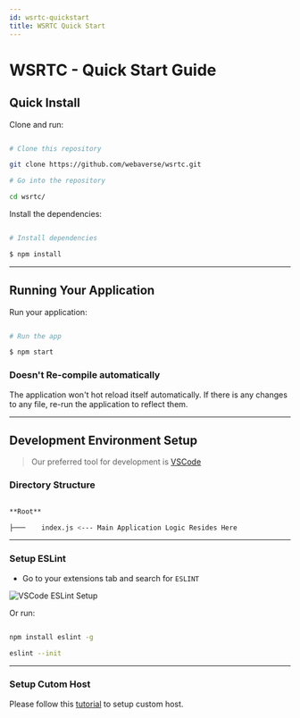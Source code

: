 ```yaml
---
id: wsrtc-quickstart
title: WSRTC Quick Start
---
```


# WSRTC - Quick Start Guide

## Quick Install

Clone and run:


```bash

# Clone this repository

git clone https://github.com/webaverse/wsrtc.git

# Go into the repository

cd wsrtc/

```
Install the dependencies:

```bash

# Install dependencies

$ npm install

```

---


## Running Your Application


Run your application:

```bash

# Run the app

$ npm start

```


### Doesn't Re-compile automatically

The application won't hot reload itself automatically. If there is any changes to any file, re-run the application to reflect them.

---

## Development Environment Setup

  
> Our preferred tool for development is [VSCode](https://code.visualstudio.com/download)
  
### Directory Structure

```bash

**Root**

├───	index.js <--- Main Application Logic Resides Here

```

---

### Setup ESLint


* Go to your extensions tab and search for `ESLINT`
  
![VSCode ESLint Setup](https://res.cloudinary.com/practicaldev/image/fetch/s--gWL807Xl--/c_limit,f_auto,fl_progressive,q_auto,w_880/https://thepracticaldev.s3.amazonaws.com/i/9rmkgbk7nio6ravjm0rx.PNG)

Or run:

```bash

npm install eslint -g

eslint --init

```

---

### Setup Cutom Host

Please follow this [tutorial](../setup-custom-host) to setup custom host.


